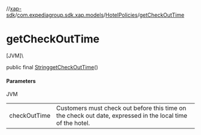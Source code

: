 //[xap-sdk](../../../index.md)/[com.expediagroup.sdk.xap.models](../index.md)/[HotelPolicies](index.md)/[getCheckOutTime](get-check-out-time.md)

# getCheckOutTime

[JVM]\

public final [String](https://docs.oracle.com/javase/8/docs/api/java/lang/String.html)[getCheckOutTime](get-check-out-time.md)()

#### Parameters

JVM

| | |
|---|---|
| checkOutTime | Customers must check out before this time on the check out date, expressed in the local time of the hotel. |
